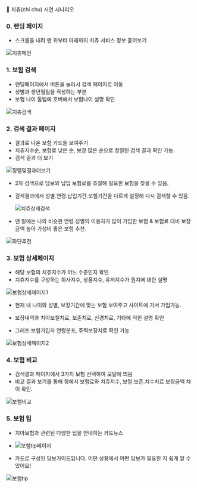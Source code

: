 🦷 치츄(chi chu) 시연 시나리오

### 0. 랜딩 페이지

- 스크롤을 내려 맨 위부터 아래까지 치츄 서비스 정보 흝어보기 

![치츄메인](https://user-images.githubusercontent.com/56299114/169867005-41b705de-1ab4-4b0a-943b-5545b32fe9fe.gif)

### 1. 보험 검색

- 랜딩페이지에서 버튼을 눌러서 검색 페이지로 이동
- 성별과 생년월일을 작성하는 부분
- 보험 나이 툴팁에 호버해서 보험나이 설명 확인

![치츄검색](https://user-images.githubusercontent.com/56299114/169866835-75a07678-1cfe-44f6-bbb9-3e346562f84f.gif)

### 2. 검색 결과 페이지

- 결과로 나온 보험 카드들 보여주기
- 치츄지수순, 보험료 낮은 순, 보장 많은 순으로 정렬된 검색 결과 확인 가능.
- 검색 결과 더 보기

![정렬및결과더보기](https://user-images.githubusercontent.com/56299114/169866349-eda30e18-2133-49ef-937b-e9ec5930a339.gif)

- 2차 검색으로 담보와 납입 보험료를 조절해 필요한 보험을 찾을 수 있음.

- 검색결과에서 성별.연령.납입기간.보험기간을 다르게 설정해 다시 검색할 수 있음.

  ![치츄상세검색](https://user-images.githubusercontent.com/56299114/169867156-dfd3f5da-7738-47bb-8f70-e75af434ef14.gif)



- 맨 밑에는 나와 비슷한 연령.성별의 이용자가 많이 가입한 보험 & 보험료 대비 보장금액 높아 가성비 좋은 보험 추천.

![하단추천](https://user-images.githubusercontent.com/56299114/169867178-66dbcd96-ab35-42c4-bfa1-38995abcbbde.gif)



### 3. 보험 상세페이지

- 해당 보험의 치츄지수가 어느 수준인지 확인
- 치츄지수를 구성하는 회사지수, 상품지수, 유저지수가 뭔지에 대한 설명

![보험상세페이지1](https://user-images.githubusercontent.com/56299114/169866302-a1f6bb34-af05-4be7-8b1e-6527f3435713.gif)

- 현재 내 나이와 성별, 보장기간에 맞는 보험 보여주고 사이트에 가서 가입가능.

- 보장내역과 치아보철치료, 보존치료, 신경치료, 기타에  적힌 설명 확인
- 그래프:보험가입자 연령분포, 주력보장치료 확인 가능

![보험상세페이지2](https://user-images.githubusercontent.com/56299114/169866312-991c8cac-64c4-4922-b867-a9ccd06425a1.gif)

### 4. 보험 비교

- 검색결과 페이지에서 3가지 보험 선택하여 모달에 띄움
- 비교 결과 보기를 통해 창에서 보험료와 치츄지수, 보철.보존.치수치료 보장금액 차이 확인.

![보험비교](https://user-images.githubusercontent.com/56299114/169866276-513736ee-73e6-4db2-be11-8a938d794bb9.gif)



### 5. 보험 팁

- 치아보험과 관련된 다양한 팁을 안내하는 카드뉴스

- ![보험tip페이지](https://user-images.githubusercontent.com/56299114/169867353-b4a8f543-7e53-4180-8cc6-182cea217d7e.gif)

  

- 카드로 구성된 담보가이드입니다. 어떤 상황에서 어떤 담보가 필요한 지 쉽게 알 수 있어요!

![보험tip](https://user-images.githubusercontent.com/56299114/169866222-e71d2e08-566f-4d48-831a-6fb144d39b7d.gif)